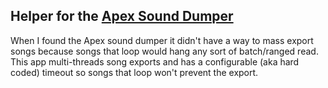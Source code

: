 ## Helper for the [Apex Sound Dumper](https://github.com/Lyxica/Miles-10-Sound-Dumper)

When I found the Apex sound dumper it didn't have a way to mass export songs because songs that loop would hang any sort of batch/ranged read. This app multi-threads song exports and has a configurable (aka hard coded) timeout so songs that loop won't prevent the export.